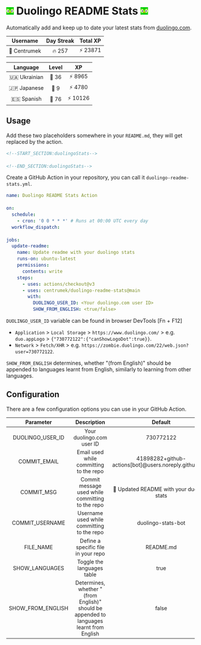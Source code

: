 # <img src="./assets/duolingo.png" alt="lplp" width="20" height="20"> Duolingo README Stats <img src="./assets/duolingo.png" alt="lplp" width="20" height="20">

Automatically add and keep up to date your latest stats from [duolingo.com](https://www.duolingo.com/).

|   Username   | Day Streak | Total XP |
|:------------:|:----------:|:--------:|
| 👤 Centrumek |   🔥 257   | ⚡ 23871  |

|    Language    | Level |   XP    |
|:--------------:|:-----:|:-------:|
| 🇺🇦 Ukrainian | 👑 36 | ⚡ 8965  |
| 🇯🇵 Japanese  | 👑 9  | ⚡ 4780  |
|  🇪🇸 Spanish  | 👑 76 | ⚡ 10126 |

## Usage

Add these two placeholders somewhere in your `README.md`, they will get replaced by the action.

```html
<!--START_SECTION:duolingoStats-->

<!--END_SECTION:duolingoStats-->
```

Create a GitHub Action in your repository, you can call it `duolingo-readme-stats.yml`.

```yaml
name: Duolingo README Stats Action

on:
  schedule:
    - cron: '0 0 * * *' # Runs at 00:00 UTC every day
  workflow_dispatch:

jobs:
  update-readme:
    name: Update readme with your duolingo stats
    runs-on: ubuntu-latest
    permissions:
      contents: write
    steps:
      - uses: actions/checkout@v3
      - uses: centrumek/duolingo-readme-stats@main
        with:
          DUOLINGO_USER_ID: <Your duolingo.com user ID>
          SHOW_FROM_ENGLISH: <true/false>
```

`DUOLINGO_USER_ID` variable can be found in browser DevTools [Fn + F12]

- `Application` > `Local Storage` > `https://www.duolingo.com/` >
  e.g. `duo.appLogo` > `{"730772122":{"canShowLogoDot":true}}`.
- `Network` > `Fetch/XHR` > e.g. `https://zombie.duolingo.com/22/web.json?user=730772122`.

`SHOW_FROM_ENGLISH` determines, whether "(from English)" should be appended to languages learnt from English, similarly to learning from other languages.

## Configuration

There are a few configuration options you can use in your GitHub Action.

|    Parameter     |                   Description                    |                        Default                        | Required |
|:----------------:|:------------------------------------------------:|:-----------------------------------------------------:|:--------:|
| DUOLINGO_USER_ID |            Your duolingo.com user ID             |                       730772122                       | **Yes**  |
|   COMMIT_EMAIL   |     Email used while committing to the repo      | 41898282+github-actions[bot]@users.noreply.github.com |    No    |
|    COMMIT_MSG    | Commit message used while committing to the repo |      💬 Updated README with your duolingo stats       |    No    |
| COMMIT_USERNAME  |    Username used while committing to the repo    |                  duolingo-stats-bot                   |    No    |
|    FILE_NAME     |       Define a specific file in your repo        |                       README.md                       |    No    |
|  SHOW_LANGUAGES  |            Toggle the languages table            |                         true                          |    No    |
| SHOW_FROM_ENGLISH| Determines, whether "(from English)" should be appended to languages learnt from English | false | No |